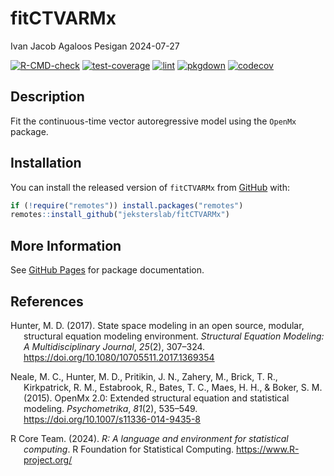 fitCTVARMx
================
Ivan Jacob Agaloos Pesigan
2024-07-27

<!-- README.md is generated from .setup/readme/README.Rmd. Please edit that file -->

<!-- badges: start -->

[![R-CMD-check](https://github.com/jeksterslab/fitCTVARMx/workflows/R-CMD-check/badge.svg)](https://github.com/jeksterslab/fitCTVARMx/actions)
[![test-coverage](https://github.com/jeksterslab/fitCTVARMx/actions/workflows/test-coverage.yml/badge.svg)](https://github.com/jeksterslab/fitCTVARMx/actions/workflows/test-coverage.yml)
[![lint](https://github.com/jeksterslab/fitCTVARMx/actions/workflows/lint.yml/badge.svg)](https://github.com/jeksterslab/fitCTVARMx/actions/workflows/lint.yml)
[![pkgdown](https://github.com/jeksterslab/fitCTVARMx/actions/workflows/pkgdown-gh-pages.yml/badge.svg)](https://github.com/jeksterslab/fitCTVARMx/actions/workflows/pkgdown-gh-pages.yml)
[![codecov](https://codecov.io/gh/jeksterslab/fitCTVARMx/branch/main/graph/badge.svg)](https://codecov.io/gh/jeksterslab/fitCTVARMx)
<!-- badges: end -->

## Description

Fit the continuous-time vector autoregressive model using the `OpenMx`
package.

## Installation

You can install the released version of `fitCTVARMx` from
[GitHub](https://github.com/jeksterslab/fitCTVARMx) with:

``` r
if (!require("remotes")) install.packages("remotes")
remotes::install_github("jeksterslab/fitCTVARMx")
```

## More Information

See [GitHub Pages](https://jeksterslab.github.io/fitCTVARMx) for package
documentation.

## References

<div id="refs" class="references csl-bib-body hanging-indent"
entry-spacing="0" line-spacing="2">

<div id="ref-Hunter-2017" class="csl-entry">

Hunter, M. D. (2017). State space modeling in an open source, modular,
structural equation modeling environment. *Structural Equation Modeling:
A Multidisciplinary Journal*, *25*(2), 307–324.
<https://doi.org/10.1080/10705511.2017.1369354>

</div>

<div id="ref-Neale-Hunter-Pritikin-etal-2015" class="csl-entry">

Neale, M. C., Hunter, M. D., Pritikin, J. N., Zahery, M., Brick, T. R.,
Kirkpatrick, R. M., Estabrook, R., Bates, T. C., Maes, H. H., & Boker,
S. M. (2015). OpenMx 2.0: Extended structural equation and statistical
modeling. *Psychometrika*, *81*(2), 535–549.
<https://doi.org/10.1007/s11336-014-9435-8>

</div>

<div id="ref-RCoreTeam-2024" class="csl-entry">

R Core Team. (2024). *R: A language and environment for statistical
computing*. R Foundation for Statistical Computing.
<https://www.R-project.org/>

</div>

</div>
